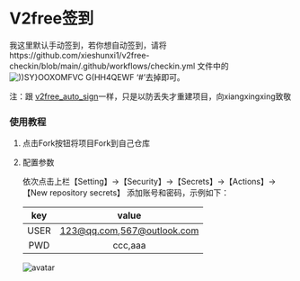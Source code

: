 # V2free签到

我这里默认手动签到，若你想自动签到，请将https://github.com/xieshunxi1/v2free-checkin/blob/main/.github/workflows/checkin.yml 文件中的
![))SY}OOXOMFVC G(HH4QEWF](https://user-images.githubusercontent.com/111758647/216740934-da225058-168b-4333-b9e4-1f21f782ecc4.png)
‘#’去掉即可。

注：跟 [v2free_auto_sign](https://github.com/xiangxingxing/v2free_auto_sign)一样，只是以防丢失才重建项目，向xiangxingxing致敬

### 使用教程

1. 点击Fork按钮将项目Fork到自己仓库

2. 配置参数

    依次点击上栏【Setting】->【Security】->【Secrets】->【Actions】->【New repository secrets】 添加账号和密码，示例如下：

    |key |value                     |
    |:--:|:------------------------:|
    |USER|123@qq.com,567@outlook.com|
    |PWD |ccc,aaa                   |

    ![avatar](https://user-images.githubusercontent.com/62862189/204190337-a0bb90df-efe5-4eec-be94-cc2d06d27408.png)
